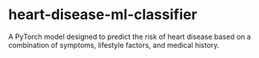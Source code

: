 # heart-disease-ml-classifier
A PyTorch model designed to predict the risk of heart disease based on a combination of symptoms, lifestyle factors, and medical history.

